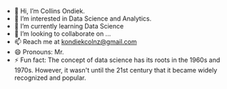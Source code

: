 - 👋 Hi, I’m Collins Ondiek.
- 👀 I’m interested in Data Science and Analytics.
- 🌱 I’m currently learning Data Science 
- 💞️ I’m looking to collaborate on ...
- 📫 Reach me at kondiekcolnz@gmail.com
- 😄 Pronouns: Mr.
- ⚡ Fun fact: The concept of data science has its roots in the 1960s and 1970s. However, it wasn't until the 21st century that it became widely recognized and popular.

<!---
kondie7/kondie7 is a ✨ special ✨ repository because its `README.md` (this file) appears on your GitHub profile.
You can click the Preview link to take a look at your changes.
--->
